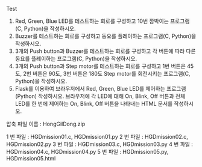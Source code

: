 Test
1. Red, Green, Blue LED를 테스트하는 회로를 구성하고 10번 깜박이는 프로그램(C, Python)을 작성하시오.
2. Buzzer를 테스트하는 회로를 구성하고 동요를 플레이하는 프로그램(C, Python)을 작성하시오.
3. 3개의 Push button과 Buzzer를 테스트하는 회로를 구성하고 각 버튼에 따라 다른 동요를 플레이하는 프로그램(C, Python)을 작성하시오.
4. 3개의 Push button과 Step motor를 테스트하는 회로를 구성하고 1번 버튼은 45도, 2번 버튼은 90도, 3번 버튼은 180도 Step motor를 회전시키는 프로그램(C, Python)을 작성하시오.
5. Flask를 이용하여 브라우저에서 Red, Green, Blue LED를 제어하는 프로그램(Python) 작성하시오.
   브라우저에 각 LED에 대해 On, Blink, Off 버튼과 전체 LED를 한 번에 제어하는 On, Blink, Off 버튼을
   나타내는 HTML 문서를 작성하시오.

압축 파일 이름 : HongGilDong.zip

1 번 파일 : HGDmission01.c, HGDmission01.py
2 번 파일 : HGDmission02.c, HGDmission02.py
3 번 파일 : HGDmission03.c, HGDmission03.py
4 번 파일 : HGDmission04.c, HGDmission04.py
5 번 파일 : HGDmission05.py, HGDmission05.html
